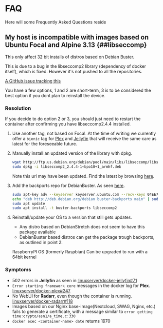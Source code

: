 # FAQ

Here will some Frequently Asked Questions reside

## My host is incompatible with images based on Ubuntu Focal and Alpine 3.13 {##libseccomp}

This only affect 32 bit installs of distros based on Debian Buster.

This is due to a bug in the libseccomp2 library (dependency of docker itself), which is fixed. However it's not pushed to all the repositories.

[A GitHub issue tracking this](https://github.com/moby/moby/issues/40734)

You have a few options, 1 and 2 are short-term, 3 is to be considered the best option if you dont plan to reinstall the device.

### Resolution

If you decide to do option 2 or 3, you should just need to restart the container after confirming you have libseccomp2.4.4 installed.

1. Use another tag, not based on Focal. At the time of writing we currently offer a `bionic` tag for [Plex](https://github.com/linuxserver/docker-plex) and [Jellyfin](https://github.com/linuxserver/docker-jellyfin) that will receive the same care as latest for the foreseeable future.

2. Manually install an updated version of the library with dpkg.

    ```bash
    wget http://ftp.us.debian.org/debian/pool/main/libs/libseccomp/libseccomp2_2.4.4-1~bpo10+1_armhf.deb
    sudo dpkg -i libseccomp2_2.4.4-1~bpo10+1_armhf.deb
    ```

    Note this url may have been updated. Find the latest by browsing [here](http://ftp.us.debian.org/debian/pool/main/libs/libseccomp/).

3. Add the backports repo for DebianBuster. As seen [here](https://github.com/linuxserver/docker-jellyfin/issues/71#issuecomment-733621693).

    ```bash
    sudo apt-key adv --keyserver keyserver.ubuntu.com --recv-keys 04EE7237B7D453EC 648ACFD622F3D138
    echo "deb http://deb.debian.org/debian buster-backports main" | sudo tee -a /etc/apt/sources.list.d/buster-backports.list
    sudo apt update
    sudo apt install -t buster-backports libseccomp2
    ```

4. Reinstall/update your OS to a version that still gets updates.
    * Any distro based on DebianStretch does not seem to have this package available
    * DebianBuster based distros can get the package trough backports, as outlined in point 2.

    RaspberryPI OS (formerly Raspbian) Can be upgraded to run with a 64bit kernel

### Symptoms

* 502 errors in __Jellyfin__ as seen in [linuxserver/docker-jellyfin#71](https://github.com/linuxserver/docker-jellyfin/issues/71)
* `Error starting framework core` messages in the docker log for __Plex__. [linuxserver/docker-plex#247](https://github.com/linuxserver/docker-plex/issues/247)
* No WebUI for __Radarr__, even though the container is running. [linuxserver/docker-radarr#118](https://github.com/linuxserver/docker-radarr/issues/118)
* Images based on our Nginx base-image(Nextcloud, SWAG, Nginx, etc.) fails to generate a certificate, with a message similar to `error getting time:crypto/asn1/a_time.c:330`
* `docker exec <container-name> date` returns 1970
